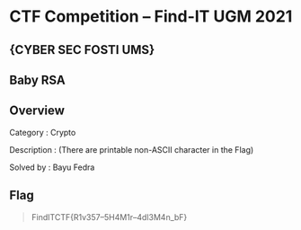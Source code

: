 # CTF Competition – Find-IT UGM 2021

## {CYBER SEC FOSTI UMS}

## Baby RSA

## Overview
Category : Crypto

Description : (There are printable non-ASCII character in the Flag)


Solved by : Bayu Fedra


## Flag
> FindITCTF{R1v357–5H4M1r–4dl3M4n_bF}
